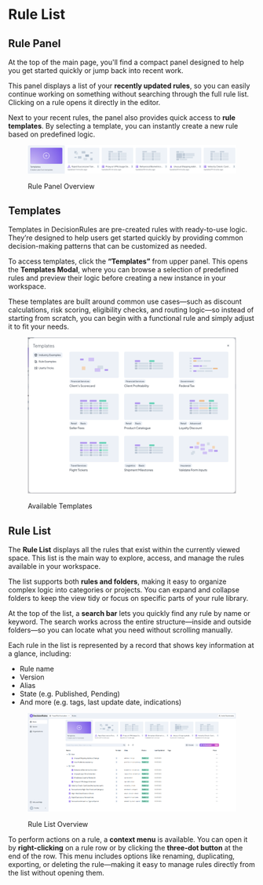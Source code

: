 # Rule List

## Rule Panel

At the top of the main page, you'll find a compact panel designed to help you get started quickly or jump back into recent work.

This panel displays a list of your **recently updated rules**, so you can easily continue working on something without searching through the full rule list. Clicking on a rule opens it directly in the editor.

Next to your recent rules, the panel also provides quick access to **rule templates**. By selecting a template, you can instantly create a new rule based on predefined logic.

<figure><img src="../.gitbook/assets/image (368).png" alt=""><figcaption><p>Rule Panel Overview</p></figcaption></figure>

## Templates

Templates in DecisionRules are pre-created rules with ready-to-use logic. They’re designed to help users get started quickly by providing common decision-making patterns that can be customized as needed.

To access templates, click the **“Templates”** from upper panel. This opens the **Templates Modal**, where you can browse a selection of predefined rules and preview their logic before creating a new instance in your workspace.

These templates are built around common use cases—such as discount calculations, risk scoring, eligibility checks, and routing logic—so instead of starting from scratch, you can begin with a functional rule and simply adjust it to fit your needs.

<figure><img src="../.gitbook/assets/templates.png" alt="" width="563"><figcaption><p>Available Templates</p></figcaption></figure>

## Rule List

The **Rule List** displays all the rules that exist within the currently viewed space. This list is the main way to explore, access, and manage the rules available in your workspace.

The list supports both **rules and folders**, making it easy to organize complex logic into categories or projects. You can expand and collapse folders to keep the view tidy or focus on specific parts of your rule library.

At the top of the list, a **search bar** lets you quickly find any rule by name or keyword. The search works across the entire structure—inside and outside folders—so you can locate what you need without scrolling manually.

Each rule in the list is represented by a record that shows key information at a glance, including:

* Rule name
* Version
* Alias
* State (e.g. Published, Pending)
* And more (e.g. tags, last update date, indications)

<figure><img src="../.gitbook/assets/rule_list.png" alt=""><figcaption><p>Rule List Overview</p></figcaption></figure>

To perform actions on a rule, a **context menu** is available. You can open it by **right-clicking** on a rule row or by clicking the **three-dot button** at the end of the row. This menu includes options like renaming, duplicating, exporting, or deleting the rule—making it easy to manage rules directly from the list without opening them.

